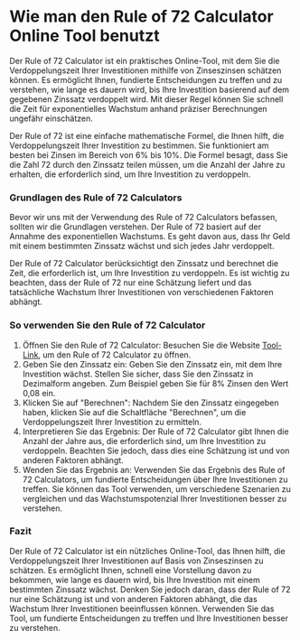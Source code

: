 Wie man den Rule of 72 Calculator Online Tool benutzt
=====================================================

Der Rule of 72 Calculator ist ein praktisches Online-Tool, mit dem Sie die Verdoppelungszeit Ihrer Investitionen mithilfe von Zinseszinsen schätzen können. Es ermöglicht Ihnen, fundierte Entscheidungen zu treffen und zu verstehen, wie lange es dauern wird, bis Ihre Investition basierend auf dem gegebenen Zinssatz verdoppelt wird. Mit dieser Regel können Sie schnell die Zeit für exponentielles Wachstum anhand präziser Berechnungen ungefähr einschätzen.

Der Rule of 72 ist eine einfache mathematische Formel, die Ihnen hilft, die Verdoppelungszeit Ihrer Investition zu bestimmen. Sie funktioniert am besten bei Zinsen im Bereich von 6% bis 10%. Die Formel besagt, dass Sie die Zahl 72 durch den Zinssatz teilen müssen, um die Anzahl der Jahre zu erhalten, die erforderlich sind, um Ihre Investition zu verdoppeln.

### Grundlagen des Rule of 72 Calculators

Bevor wir uns mit der Verwendung des Rule of 72 Calculators befassen, sollten wir die Grundlagen verstehen. Der Rule of 72 basiert auf der Annahme des exponentiellen Wachstums. Es geht davon aus, dass Ihr Geld mit einem bestimmten Zinssatz wächst und sich jedes Jahr verdoppelt.

Der Rule of 72 Calculator berücksichtigt den Zinssatz und berechnet die Zeit, die erforderlich ist, um Ihre Investition zu verdoppeln. Es ist wichtig zu beachten, dass der Rule of 72 nur eine Schätzung liefert und das tatsächliche Wachstum Ihrer Investitionen von verschiedenen Faktoren abhängt.

### So verwenden Sie den Rule of 72 Calculator

1. Öffnen Sie den Rule of 72 Calculator: Besuchen Sie die Website [Tool-Link](https://www.onlinecalculatorsfree.com/de/financial/rule-of-72-calculator.html), um den Rule of 72 Calculator zu öffnen.
2. Geben Sie den Zinssatz ein: Geben Sie den Zinssatz ein, mit dem Ihre Investition wächst. Stellen Sie sicher, dass Sie den Zinssatz in Dezimalform angeben. Zum Beispiel geben Sie für 8% Zinsen den Wert 0,08 ein.
3. Klicken Sie auf "Berechnen": Nachdem Sie den Zinssatz eingegeben haben, klicken Sie auf die Schaltfläche "Berechnen", um die Verdoppelungszeit Ihrer Investition zu ermitteln.
4. Interpretieren Sie das Ergebnis: Der Rule of 72 Calculator gibt Ihnen die Anzahl der Jahre aus, die erforderlich sind, um Ihre Investition zu verdoppeln. Beachten Sie jedoch, dass dies eine Schätzung ist und von anderen Faktoren abhängt.
5. Wenden Sie das Ergebnis an: Verwenden Sie das Ergebnis des Rule of 72 Calculators, um fundierte Entscheidungen über Ihre Investitionen zu treffen. Sie können das Tool verwenden, um verschiedene Szenarien zu vergleichen und das Wachstumspotenzial Ihrer Investitionen besser zu verstehen.

### Fazit

Der Rule of 72 Calculator ist ein nützliches Online-Tool, das Ihnen hilft, die Verdoppelungszeit Ihrer Investitionen auf Basis von Zinseszinsen zu schätzen. Es ermöglicht Ihnen, schnell eine Vorstellung davon zu bekommen, wie lange es dauern wird, bis Ihre Investition mit einem bestimmten Zinssatz wächst. Denken Sie jedoch daran, dass der Rule of 72 nur eine Schätzung ist und von anderen Faktoren abhängt, die das Wachstum Ihrer Investitionen beeinflussen können. Verwenden Sie das Tool, um fundierte Entscheidungen zu treffen und Ihre Investitionen besser zu verstehen.